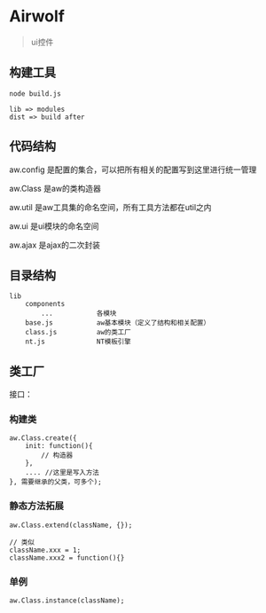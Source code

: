 Airwolf
=======

> ui控件

## 构建工具
```
node build.js
```

```
lib => modules
dist => build after
```

## 代码结构

aw.config 是配置的集合，可以把所有相关的配置写到这里进行统一管理

aw.Class 是aw的类构造器

aw.util 是aw工具集的命名空间，所有工具方法都在util之内

aw.ui 是ui模块的命名空间

aw.ajax 是ajax的二次封装


##  目录结构

```
lib
	components
		...           各模块
	base.js           aw基本模块（定义了结构和相关配置）
	class.js          aw的类工厂
	nt.js             NT模板引擎
```

## 类工厂

接口：

### 构建类
```
aw.Class.create({
	init: function(){
		// 构造器
	},
	.... //这里是写入方法
}, 需要继承的父类，可多个);
```

### 静态方法拓展

```
aw.Class.extend(className, {});

// 类似
className.xxx = 1;
className.xxx2 = function(){}
```

### 单例

```
aw.Class.instance(className);
```